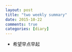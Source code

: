 ```yaml
---
layout: post
title: "two weekly summary"
date: 2015-10-22
comments: true
categories: [diary]
---
```


* 希望早点早起
